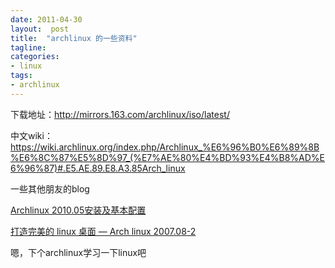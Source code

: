 ```yaml
---
date: 2011-04-30
layout:  post
title:  "archlinux 的一些资料"
tagline:
categories:
- linux
tags:
- archlinux
---
```

下载地址：<a href="http://mirrors.163.com/archlinux/iso/latest/">http://mirrors.163.com/archlinux/iso/latest/</a>

中文wiki：<a href="https://wiki.archlinux.org/index.php/Archlinux_%E6%96%B0%E6%89%8B%E6%8C%87%E5%8D%97_(%E7%AE%80%E4%BD%93%E4%B8%AD%E6%96%87)#.E5.AE.89.E8.A3.85Arch_linux">https://wiki.archlinux.org/index.php/Archlinux_%E6%96%B0%E6%89%8B%E6%8C%87%E5%8D%97_(%E7%AE%80%E4%BD%93%E4%B8%AD%E6%96%87)#.E5.AE.89.E8.A3.85Arch_linux</a>

一些其他朋友的blog

<a title="Permalink to Archlinux 2010.05安装及基本配置" rel="bookmark" href="http://www.ha97.com/3496.html" target="_blank">Archlinux 2010.05安装及基本配置</a>

<a href="http://linuxtoy.org/archives/the-perfect-linux-desktop-arch-linux-2007-08-2-1.html" target="_blank">打造完美的 linux 桌面 — Arch linux 2007.08-2</a>

嗯，下个archlinux学习一下linux吧
